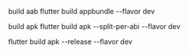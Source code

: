 build aab
flutter build appbundle --flavor dev

build apk
flutter build apk --split-per-abi --flavor dev

flutter build apk --release --flavor dev